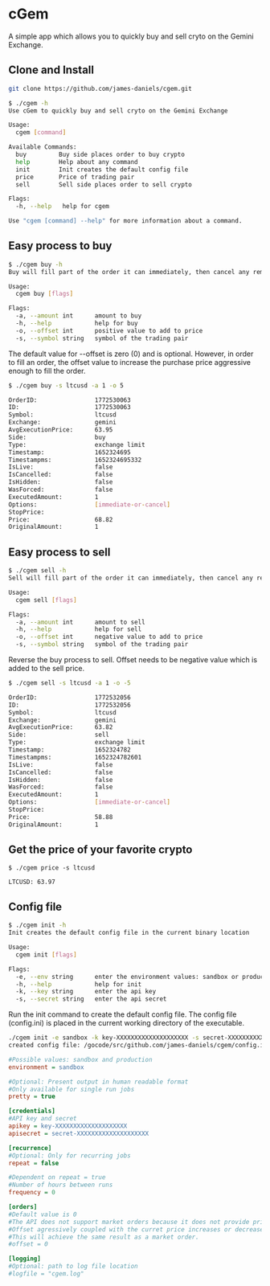 # cGem

A simple app which allows you to quickly buy and sell cryto on the Gemini Exchange.

## Clone and Install

```bash
git clone https://github.com/james-daniels/cgem.git
```

```bash
$ ./cgem -h
Use cGem to quickly buy and sell cryto on the Gemini Exchange

Usage:
  cgem [command]

Available Commands:
  buy         Buy side places order to buy crypto
  help        Help about any command
  init        Init creates the default config file
  price       Price of trading pair
  sell        Sell side places order to sell crypto

Flags:
  -h, --help   help for cgem

Use "cgem [command] --help" for more information about a command.
```

## Easy process to buy

```bash
$ ./cgem buy -h
Buy will fill part of the order it can immediately, then cancel any remaining amount.

Usage:
  cgem buy [flags]

Flags:
  -a, --amount int      amount to buy
  -h, --help            help for buy
  -o, --offset int      positive value to add to price
  -s, --symbol string   symbol of the trading pair
```

The default value for --offset is zero (0) and is optional. However, in order to fill an order, the offset value to increase the purchase price aggressive enough to fill the order.

```bash
$ ./cgem buy -s ltcusd -a 1 -o 5

OrderID:                1772530063
ID:                     1772530063
Symbol:                 ltcusd
Exchange:               gemini
AvgExecutionPrice:      63.95
Side:                   buy
Type:                   exchange limit
Timestamp:              1652324695
Timestampms:            1652324695332
IsLive:                 false
IsCancelled:            false
IsHidden:               false
WasForced:              false
ExecutedAmount:         1
Options:                [immediate-or-cancel]
StopPrice:
Price:                  68.82
OriginalAmount:         1
```

## Easy process to sell

```Bash
$ ./cgem sell -h
Sell will fill part of the order it can immediately, then cancel any remaining amount.

Usage:
  cgem sell [flags]

Flags:
  -a, --amount int      amount to sell
  -h, --help            help for sell
  -o, --offset int      negative value to add to price
  -s, --symbol string   symbol of the trading pair
```

Reverse the buy process to sell.  Offset needs to be negative value which is added to the sell price.

```bash
$ ./cgem sell -s ltcusd -a 1 -o -5

OrderID:                1772532056
ID:                     1772532056
Symbol:                 ltcusd
Exchange:               gemini
AvgExecutionPrice:      63.82
Side:                   sell
Type:                   exchange limit
Timestamp:              1652324782
Timestampms:            1652324782601
IsLive:                 false
IsCancelled:            false
IsHidden:               false
WasForced:              false
ExecutedAmount:         1
Options:                [immediate-or-cancel]
StopPrice:
Price:                  58.88
OriginalAmount:         1
```

## Get the price of your favorite crypto

```bash,
$ ./cgem price -s ltcusd

LTCUSD: 63.97
```

## Config file

```bash
$ ./cgem init -h
Init creates the default config file in the current binary location

Usage:
  cgem init [flags]

Flags:
  -e, --env string      enter the environment values: sandbox or production
  -h, --help            help for init
  -k, --key string      enter the api key
  -s, --secret string   enter the api secret
```

Run the init command to create the default config file. The config file (config.ini) is placed in the current working directory of the executable.

```bash
./cgem init -e sandbox -k key-XXXXXXXXXXXXXXXXXXXX -s secret-XXXXXXXXXXXXXXXXXXXX
created config file: /gocode/src/github.com/james-daniels/cgem/config.ini
```

```ini
#Possible values: sandbox and production
environment = sandbox

#Optional: Present output in human readable format
#Only available for single run jobs
pretty = true

[credentials]
#API key and secret
apikey = key-XXXXXXXXXXXXXXXXXXXX
apisecret = secret-XXXXXXXXXXXXXXXXXXXX

[recurrence]
#Optional: Only for recurring jobs
repeat = false

#Dependent on repeat = true
#Number of hours between runs
frequency = 0

[orders]
#Default value is 0
#The API does not support market orders because it does not provide price protection.
#Offset agressively coupled with the curret price increases or decreases the limit price.
#This will achieve the same result as a market order.
#offset = 0

[logging]
#Optional: path to log file location
#logfile = "cgem.log"
```
